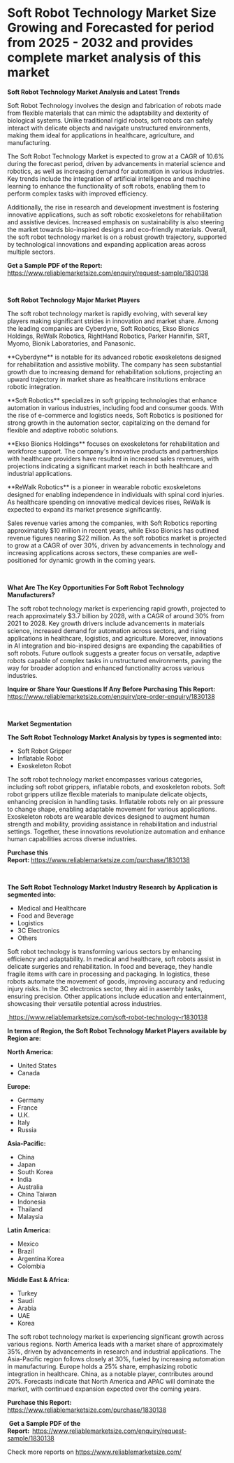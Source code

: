 <p><h1>Soft Robot Technology Market Size Growing and Forecasted for period from 2025 - 2032 and provides complete market analysis of this market</h1></p><p><strong>Soft Robot Technology Market Analysis and Latest Trends</strong></p>
<p><p>Soft Robot Technology involves the design and fabrication of robots made from flexible materials that can mimic the adaptability and dexterity of biological systems. Unlike traditional rigid robots, soft robots can safely interact with delicate objects and navigate unstructured environments, making them ideal for applications in healthcare, agriculture, and manufacturing. </p><p>The Soft Robot Technology Market is expected to grow at a CAGR of 10.6% during the forecast period, driven by advancements in material science and robotics, as well as increasing demand for automation in various industries. Key trends include the integration of artificial intelligence and machine learning to enhance the functionality of soft robots, enabling them to perform complex tasks with improved efficiency. </p><p>Additionally, the rise in research and development investment is fostering innovative applications, such as soft robotic exoskeletons for rehabilitation and assistive devices. Increased emphasis on sustainability is also steering the market towards bio-inspired designs and eco-friendly materials. Overall, the soft robot technology market is on a robust growth trajectory, supported by technological innovations and expanding application areas across multiple sectors.</p></p>
<p><strong>Get a Sample PDF of the Report:&nbsp;</strong> <a href="https://www.reliablemarketsize.com/enquiry/request-sample/1830138?utm_campaign=1131&utm_medium=2&utm_source=Github&utm_content=ia&utm_term=28022025&utm_id=soft-robot-technology">https://www.reliablemarketsize.com/enquiry/request-sample/1830138</a></p>
<p>&nbsp;</p>
<p><strong>Soft Robot Technology Major Market Players</strong></p>
<p><p>The soft robot technology market is rapidly evolving, with several key players making significant strides in innovation and market share. Among the leading companies are Cyberdyne, Soft Robotics, Ekso Bionics Holdings, ReWalk Robotics, RightHand Robotics, Parker Hannifin, SRT, Myomo, Bionik Laboratories, and Panasonic.</p><p>**Cyberdyne** is notable for its advanced robotic exoskeletons designed for rehabilitation and assistive mobility. The company has seen substantial growth due to increasing demand for rehabilitation solutions, projecting an upward trajectory in market share as healthcare institutions embrace robotic integration.</p><p>**Soft Robotics** specializes in soft gripping technologies that enhance automation in various industries, including food and consumer goods. With the rise of e-commerce and logistics needs, Soft Robotics is positioned for strong growth in the automation sector, capitalizing on the demand for flexible and adaptive robotic solutions.</p><p>**Ekso Bionics Holdings** focuses on exoskeletons for rehabilitation and workforce support. The company's innovative products and partnerships with healthcare providers have resulted in increased sales revenues, with projections indicating a significant market reach in both healthcare and industrial applications.</p><p>**ReWalk Robotics** is a pioneer in wearable robotic exoskeletons designed for enabling independence in individuals with spinal cord injuries. As healthcare spending on innovative medical devices rises, ReWalk is expected to expand its market presence significantly.</p><p>Sales revenue varies among the companies, with Soft Robotics reporting approximately $10 million in recent years, while Ekso Bionics has outlined revenue figures nearing $22 million. As the soft robotics market is projected to grow at a CAGR of over 30%, driven by advancements in technology and increasing applications across sectors, these companies are well-positioned for dynamic growth in the coming years.</p></p>
<p>&nbsp;</p>
<p><strong>What Are The Key Opportunities For Soft Robot Technology Manufacturers?</strong></p>
<p><p>The soft robot technology market is experiencing rapid growth, projected to reach approximately $3.7 billion by 2028, with a CAGR of around 30% from 2021 to 2028. Key growth drivers include advancements in materials science, increased demand for automation across sectors, and rising applications in healthcare, logistics, and agriculture. Moreover, innovations in AI integration and bio-inspired designs are expanding the capabilities of soft robots. Future outlook suggests a greater focus on versatile, adaptive robots capable of complex tasks in unstructured environments, paving the way for broader adoption and enhanced functionality across various industries.</p></p>
<p><strong>Inquire or Share Your Questions If Any Before Purchasing This Report:</strong> <a href="https://www.reliablemarketsize.com/enquiry/pre-order-enquiry/1830138?utm_campaign=1131&utm_medium=2&utm_source=Github&utm_content=ia&utm_term=28022025&utm_id=soft-robot-technology">https://www.reliablemarketsize.com/enquiry/pre-order-enquiry/1830138</a></p>
<p>&nbsp;</p>
<p><strong>Market Segmentation</strong></p>
<p><strong>The Soft Robot Technology Market Analysis by types is segmented into:</strong></p>
<p><ul><li>Soft Robot Gripper</li><li>Inflatable Robot</li><li>Exoskeleton Robot</li></ul></p>
<p><p>The soft robot technology market encompasses various categories, including soft robot grippers, inflatable robots, and exoskeleton robots. Soft robot grippers utilize flexible materials to manipulate delicate objects, enhancing precision in handling tasks. Inflatable robots rely on air pressure to change shape, enabling adaptable movement for various applications. Exoskeleton robots are wearable devices designed to augment human strength and mobility, providing assistance in rehabilitation and industrial settings. Together, these innovations revolutionize automation and enhance human capabilities across diverse industries.</p></p>
<p><strong>Purchase this Report:&nbsp;</strong><a href="https://www.reliablemarketsize.com/purchase/1830138?utm_campaign=1131&utm_medium=2&utm_source=Github&utm_content=ia&utm_term=28022025&utm_id=soft-robot-technology">https://www.reliablemarketsize.com/purchase/1830138</a></p>
<p>&nbsp;</p>
<p><strong>The Soft Robot Technology Market Industry Research by Application is segmented into:</strong></p>
<p><ul><li>Medical and Healthcare</li><li>Food and Beverage</li><li>Logistics</li><li>3C Electronics</li><li>Others</li></ul></p>
<p><p>Soft robot technology is transforming various sectors by enhancing efficiency and adaptability. In medical and healthcare, soft robots assist in delicate surgeries and rehabilitation. In food and beverage, they handle fragile items with care in processing and packaging. In logistics, these robots automate the movement of goods, improving accuracy and reducing injury risks. In the 3C electronics sector, they aid in assembly tasks, ensuring precision. Other applications include education and entertainment, showcasing their versatile potential across industries.</p></p>
<p><a href="https://www.reliablemarketsize.com/soft-robot-technology-r1830138?utm_campaign=1131&utm_medium=2&utm_source=Github&utm_content=ia&utm_term=28022025&utm_id=soft-robot-technology">&nbsp;https://www.reliablemarketsize.com/soft-robot-technology-r1830138</a></p>
<p><strong>In terms of Region, the Soft Robot Technology Market Players available by Region are:</strong></p>
<p>
    <p> <strong> North America: </strong>
        <ul>
            <li>United States</li>
            <li>Canada</li>
        </ul>
        </p> 
    <p> <strong> Europe: </strong>
        <ul>
            <li>Germany</li>
            <li>France</li>
            <li>U.K.</li>
            <li>Italy</li>
            <li>Russia</li>
        </ul>
        </p> 
    <p> <strong> Asia-Pacific: </strong>
        <ul>
            <li>China</li>
            <li>Japan</li>
            <li>South Korea</li>
            <li>India</li>
            <li>Australia</li>
            <li>China Taiwan</li>
            <li>Indonesia</li>
            <li>Thailand</li>
            <li>Malaysia</li>
        </ul>
        </p> 
    <p> <strong> Latin America: </strong>
        <ul>
            <li>Mexico</li>
            <li>Brazil</li>
            <li>Argentina Korea</li>
            <li>Colombia</li>
        </ul>
        </p> 
    <p> <strong> Middle East & Africa: </strong>
        <ul>
            <li>Turkey</li>
            <li>Saudi</li>
            <li>Arabia</li>
            <li>UAE</li>
            <li>Korea</li>
        </ul>
    </p>
    </p>
<p><p>The soft robot technology market is experiencing significant growth across various regions. North America leads with a market share of approximately 35%, driven by advancements in research and industrial applications. The Asia-Pacific region follows closely at 30%, fueled by increasing automation in manufacturing. Europe holds a 25% share, emphasizing robotic integration in healthcare. China, as a notable player, contributes around 20%. Forecasts indicate that North America and APAC will dominate the market, with continued expansion expected over the coming years.</p></p>
<p><strong>Purchase this Report: </strong><a href="https://www.reliablemarketsize.com/purchase/1830138?utm_campaign=1131&utm_medium=2&utm_source=Github&utm_content=ia&utm_term=28022025&utm_id=soft-robot-technology">https://www.reliablemarketsize.com/purchase/1830138</a></p>
<p>&nbsp;<strong>Get a Sample PDF of the Report:&nbsp;&nbsp;</strong><a href="https://www.reliablemarketsize.com/enquiry/request-sample/1830138?utm_campaign=1131&utm_medium=2&utm_source=Github&utm_content=ia&utm_term=28022025&utm_id=soft-robot-technology">https://www.reliablemarketsize.com/enquiry/request-sample/1830138</a></p>
<p><strong></strong></p>
<p>Check more reports on <a href="https://www.reliablemarketsize.com/?utm_campaign=1131&utm_medium=2&utm_source=Github&utm_content=ia&utm_term=28022025&utm_id=soft-robot-technology">https://www.reliablemarketsize.com/</a></p>